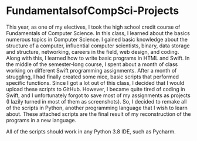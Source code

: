 # FundamentalsofCompSci-Projects

This year, as one of my electives, I took the high school credit course of Fundamentals of Computer Science. In this class, I learned about the basics numerous topics in Computer Science. I gained basic knowledge about the structure of a computer, influential computer scientists, binary, data storage and structure, networking, careers in the field, web design, and coding. Along with this, I learned how to write basic programs in HTML and Swift. In the middle of the semester-long course, I spent about a month of class working on different Swift programming assignments. After a month of struggling, I had finally created some nice, basic scripts that performed specific functions. Since I got a lot out of this class, I decided that I would upload these scripts to GitHub. However, I became quite tired of coding in Swift, and I unfortunately forgot to save most of my assignments as projects (I lazily turned in most of them as screenshots). So, I decided to remake all of the scripts in Python, another programming language that I wish to learn about. These attached scripts are the final result of my reconstruction of the programs in a new language.

All of the scripts should work in any Python 3.8 IDE, such as Pycharm.
